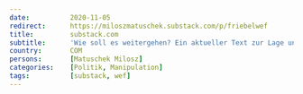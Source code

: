 ```yaml
---
date:          2020-11-05
redirect:      https://miloszmatuschek.substack.com/p/friebelwef
title:         substack.com
subtitle:      'Wie soll es weitergehen? Ein aktueller Text zur Lage und viele Fragen'
country:       COM
persons:       [Matuschek Milosz]
categories:    [Politik, Manipulation]
tags:          [substack, wef]
---
```

